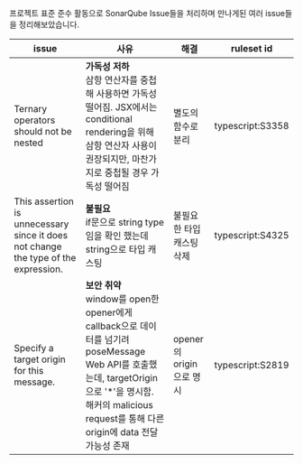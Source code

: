 프로젝트 표준 준수 활동으로 SonarQube Issue들을 처리하며 만나게된 여러 issue들을 정리해보았습니다.
</br>


|issue|사유|해결|ruleset id|
|---|-------|----|---|
|Ternary operators should not be nested |__가독성 저하__ </br> 삼항 연산자를 중첩해 사용하면 가독성 떨어짐. JSX에서는 conditional rendering을 위해 삼항 연산자 사용이 권장되지만,  마찬가지로 중첩될 경우 가독성 떨어짐|별도의 함수로 분리 |typescript:S3358|
|This assertion is unnecessary since it does not change the type of the expression.|__불필요__</br> if문으로 string type임을 확인 했는데 string으로 타입 캐스팅|불필요한 타입 캐스팅 삭제|typescript:S4325|
|Specify a target origin for this message.|__보안 취약__</br> window를 open한 opener에게 callback으로 데이터를 넘기려 poseMessage Web API를 호출했는데, targetOrigin으로 '*'을 명시함. 해커의 malicious request를 통해 다른 origin에 data 전달 가능성 존재|opener의 origin으로 명시|typescript:S2819|

